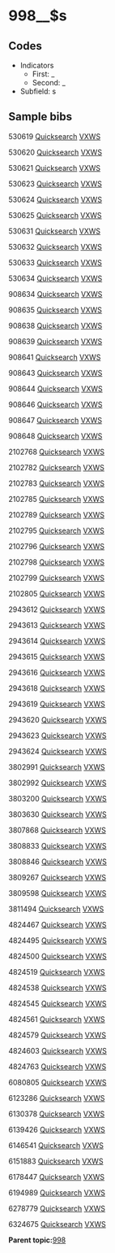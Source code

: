 # 998\_\_$s

## Codes

-   Indicators
    -   First: \_
    -   Second: \_
-   Subfield: s

## Sample bibs

530619 [Quicksearch](https://search.library.yale.edu/catalog/530619) [VXWS](http://prodorbis.library.yale.edu:7014/vxws/GetHoldingsService?bibId=530619)

530620 [Quicksearch](https://search.library.yale.edu/catalog/530620) [VXWS](http://prodorbis.library.yale.edu:7014/vxws/GetHoldingsService?bibId=530620)

530621 [Quicksearch](https://search.library.yale.edu/catalog/530621) [VXWS](http://prodorbis.library.yale.edu:7014/vxws/GetHoldingsService?bibId=530621)

530623 [Quicksearch](https://search.library.yale.edu/catalog/530623) [VXWS](http://prodorbis.library.yale.edu:7014/vxws/GetHoldingsService?bibId=530623)

530624 [Quicksearch](https://search.library.yale.edu/catalog/530624) [VXWS](http://prodorbis.library.yale.edu:7014/vxws/GetHoldingsService?bibId=530624)

530625 [Quicksearch](https://search.library.yale.edu/catalog/530625) [VXWS](http://prodorbis.library.yale.edu:7014/vxws/GetHoldingsService?bibId=530625)

530631 [Quicksearch](https://search.library.yale.edu/catalog/530631) [VXWS](http://prodorbis.library.yale.edu:7014/vxws/GetHoldingsService?bibId=530631)

530632 [Quicksearch](https://search.library.yale.edu/catalog/530632) [VXWS](http://prodorbis.library.yale.edu:7014/vxws/GetHoldingsService?bibId=530632)

530633 [Quicksearch](https://search.library.yale.edu/catalog/530633) [VXWS](http://prodorbis.library.yale.edu:7014/vxws/GetHoldingsService?bibId=530633)

530634 [Quicksearch](https://search.library.yale.edu/catalog/530634) [VXWS](http://prodorbis.library.yale.edu:7014/vxws/GetHoldingsService?bibId=530634)

908634 [Quicksearch](https://search.library.yale.edu/catalog/908634) [VXWS](http://prodorbis.library.yale.edu:7014/vxws/GetHoldingsService?bibId=908634)

908635 [Quicksearch](https://search.library.yale.edu/catalog/908635) [VXWS](http://prodorbis.library.yale.edu:7014/vxws/GetHoldingsService?bibId=908635)

908638 [Quicksearch](https://search.library.yale.edu/catalog/908638) [VXWS](http://prodorbis.library.yale.edu:7014/vxws/GetHoldingsService?bibId=908638)

908639 [Quicksearch](https://search.library.yale.edu/catalog/908639) [VXWS](http://prodorbis.library.yale.edu:7014/vxws/GetHoldingsService?bibId=908639)

908641 [Quicksearch](https://search.library.yale.edu/catalog/908641) [VXWS](http://prodorbis.library.yale.edu:7014/vxws/GetHoldingsService?bibId=908641)

908643 [Quicksearch](https://search.library.yale.edu/catalog/908643) [VXWS](http://prodorbis.library.yale.edu:7014/vxws/GetHoldingsService?bibId=908643)

908644 [Quicksearch](https://search.library.yale.edu/catalog/908644) [VXWS](http://prodorbis.library.yale.edu:7014/vxws/GetHoldingsService?bibId=908644)

908646 [Quicksearch](https://search.library.yale.edu/catalog/908646) [VXWS](http://prodorbis.library.yale.edu:7014/vxws/GetHoldingsService?bibId=908646)

908647 [Quicksearch](https://search.library.yale.edu/catalog/908647) [VXWS](http://prodorbis.library.yale.edu:7014/vxws/GetHoldingsService?bibId=908647)

908648 [Quicksearch](https://search.library.yale.edu/catalog/908648) [VXWS](http://prodorbis.library.yale.edu:7014/vxws/GetHoldingsService?bibId=908648)

2102768 [Quicksearch](https://search.library.yale.edu/catalog/2102768) [VXWS](http://prodorbis.library.yale.edu:7014/vxws/GetHoldingsService?bibId=2102768)

2102782 [Quicksearch](https://search.library.yale.edu/catalog/2102782) [VXWS](http://prodorbis.library.yale.edu:7014/vxws/GetHoldingsService?bibId=2102782)

2102783 [Quicksearch](https://search.library.yale.edu/catalog/2102783) [VXWS](http://prodorbis.library.yale.edu:7014/vxws/GetHoldingsService?bibId=2102783)

2102785 [Quicksearch](https://search.library.yale.edu/catalog/2102785) [VXWS](http://prodorbis.library.yale.edu:7014/vxws/GetHoldingsService?bibId=2102785)

2102789 [Quicksearch](https://search.library.yale.edu/catalog/2102789) [VXWS](http://prodorbis.library.yale.edu:7014/vxws/GetHoldingsService?bibId=2102789)

2102795 [Quicksearch](https://search.library.yale.edu/catalog/2102795) [VXWS](http://prodorbis.library.yale.edu:7014/vxws/GetHoldingsService?bibId=2102795)

2102796 [Quicksearch](https://search.library.yale.edu/catalog/2102796) [VXWS](http://prodorbis.library.yale.edu:7014/vxws/GetHoldingsService?bibId=2102796)

2102798 [Quicksearch](https://search.library.yale.edu/catalog/2102798) [VXWS](http://prodorbis.library.yale.edu:7014/vxws/GetHoldingsService?bibId=2102798)

2102799 [Quicksearch](https://search.library.yale.edu/catalog/2102799) [VXWS](http://prodorbis.library.yale.edu:7014/vxws/GetHoldingsService?bibId=2102799)

2102805 [Quicksearch](https://search.library.yale.edu/catalog/2102805) [VXWS](http://prodorbis.library.yale.edu:7014/vxws/GetHoldingsService?bibId=2102805)

2943612 [Quicksearch](https://search.library.yale.edu/catalog/2943612) [VXWS](http://prodorbis.library.yale.edu:7014/vxws/GetHoldingsService?bibId=2943612)

2943613 [Quicksearch](https://search.library.yale.edu/catalog/2943613) [VXWS](http://prodorbis.library.yale.edu:7014/vxws/GetHoldingsService?bibId=2943613)

2943614 [Quicksearch](https://search.library.yale.edu/catalog/2943614) [VXWS](http://prodorbis.library.yale.edu:7014/vxws/GetHoldingsService?bibId=2943614)

2943615 [Quicksearch](https://search.library.yale.edu/catalog/2943615) [VXWS](http://prodorbis.library.yale.edu:7014/vxws/GetHoldingsService?bibId=2943615)

2943616 [Quicksearch](https://search.library.yale.edu/catalog/2943616) [VXWS](http://prodorbis.library.yale.edu:7014/vxws/GetHoldingsService?bibId=2943616)

2943618 [Quicksearch](https://search.library.yale.edu/catalog/2943618) [VXWS](http://prodorbis.library.yale.edu:7014/vxws/GetHoldingsService?bibId=2943618)

2943619 [Quicksearch](https://search.library.yale.edu/catalog/2943619) [VXWS](http://prodorbis.library.yale.edu:7014/vxws/GetHoldingsService?bibId=2943619)

2943620 [Quicksearch](https://search.library.yale.edu/catalog/2943620) [VXWS](http://prodorbis.library.yale.edu:7014/vxws/GetHoldingsService?bibId=2943620)

2943623 [Quicksearch](https://search.library.yale.edu/catalog/2943623) [VXWS](http://prodorbis.library.yale.edu:7014/vxws/GetHoldingsService?bibId=2943623)

2943624 [Quicksearch](https://search.library.yale.edu/catalog/2943624) [VXWS](http://prodorbis.library.yale.edu:7014/vxws/GetHoldingsService?bibId=2943624)

3802991 [Quicksearch](https://search.library.yale.edu/catalog/3802991) [VXWS](http://prodorbis.library.yale.edu:7014/vxws/GetHoldingsService?bibId=3802991)

3802992 [Quicksearch](https://search.library.yale.edu/catalog/3802992) [VXWS](http://prodorbis.library.yale.edu:7014/vxws/GetHoldingsService?bibId=3802992)

3803200 [Quicksearch](https://search.library.yale.edu/catalog/3803200) [VXWS](http://prodorbis.library.yale.edu:7014/vxws/GetHoldingsService?bibId=3803200)

3803630 [Quicksearch](https://search.library.yale.edu/catalog/3803630) [VXWS](http://prodorbis.library.yale.edu:7014/vxws/GetHoldingsService?bibId=3803630)

3807868 [Quicksearch](https://search.library.yale.edu/catalog/3807868) [VXWS](http://prodorbis.library.yale.edu:7014/vxws/GetHoldingsService?bibId=3807868)

3808833 [Quicksearch](https://search.library.yale.edu/catalog/3808833) [VXWS](http://prodorbis.library.yale.edu:7014/vxws/GetHoldingsService?bibId=3808833)

3808846 [Quicksearch](https://search.library.yale.edu/catalog/3808846) [VXWS](http://prodorbis.library.yale.edu:7014/vxws/GetHoldingsService?bibId=3808846)

3809267 [Quicksearch](https://search.library.yale.edu/catalog/3809267) [VXWS](http://prodorbis.library.yale.edu:7014/vxws/GetHoldingsService?bibId=3809267)

3809598 [Quicksearch](https://search.library.yale.edu/catalog/3809598) [VXWS](http://prodorbis.library.yale.edu:7014/vxws/GetHoldingsService?bibId=3809598)

3811494 [Quicksearch](https://search.library.yale.edu/catalog/3811494) [VXWS](http://prodorbis.library.yale.edu:7014/vxws/GetHoldingsService?bibId=3811494)

4824467 [Quicksearch](https://search.library.yale.edu/catalog/4824467) [VXWS](http://prodorbis.library.yale.edu:7014/vxws/GetHoldingsService?bibId=4824467)

4824495 [Quicksearch](https://search.library.yale.edu/catalog/4824495) [VXWS](http://prodorbis.library.yale.edu:7014/vxws/GetHoldingsService?bibId=4824495)

4824500 [Quicksearch](https://search.library.yale.edu/catalog/4824500) [VXWS](http://prodorbis.library.yale.edu:7014/vxws/GetHoldingsService?bibId=4824500)

4824519 [Quicksearch](https://search.library.yale.edu/catalog/4824519) [VXWS](http://prodorbis.library.yale.edu:7014/vxws/GetHoldingsService?bibId=4824519)

4824538 [Quicksearch](https://search.library.yale.edu/catalog/4824538) [VXWS](http://prodorbis.library.yale.edu:7014/vxws/GetHoldingsService?bibId=4824538)

4824545 [Quicksearch](https://search.library.yale.edu/catalog/4824545) [VXWS](http://prodorbis.library.yale.edu:7014/vxws/GetHoldingsService?bibId=4824545)

4824561 [Quicksearch](https://search.library.yale.edu/catalog/4824561) [VXWS](http://prodorbis.library.yale.edu:7014/vxws/GetHoldingsService?bibId=4824561)

4824579 [Quicksearch](https://search.library.yale.edu/catalog/4824579) [VXWS](http://prodorbis.library.yale.edu:7014/vxws/GetHoldingsService?bibId=4824579)

4824603 [Quicksearch](https://search.library.yale.edu/catalog/4824603) [VXWS](http://prodorbis.library.yale.edu:7014/vxws/GetHoldingsService?bibId=4824603)

4824763 [Quicksearch](https://search.library.yale.edu/catalog/4824763) [VXWS](http://prodorbis.library.yale.edu:7014/vxws/GetHoldingsService?bibId=4824763)

6080805 [Quicksearch](https://search.library.yale.edu/catalog/6080805) [VXWS](http://prodorbis.library.yale.edu:7014/vxws/GetHoldingsService?bibId=6080805)

6123286 [Quicksearch](https://search.library.yale.edu/catalog/6123286) [VXWS](http://prodorbis.library.yale.edu:7014/vxws/GetHoldingsService?bibId=6123286)

6130378 [Quicksearch](https://search.library.yale.edu/catalog/6130378) [VXWS](http://prodorbis.library.yale.edu:7014/vxws/GetHoldingsService?bibId=6130378)

6139426 [Quicksearch](https://search.library.yale.edu/catalog/6139426) [VXWS](http://prodorbis.library.yale.edu:7014/vxws/GetHoldingsService?bibId=6139426)

6146541 [Quicksearch](https://search.library.yale.edu/catalog/6146541) [VXWS](http://prodorbis.library.yale.edu:7014/vxws/GetHoldingsService?bibId=6146541)

6151883 [Quicksearch](https://search.library.yale.edu/catalog/6151883) [VXWS](http://prodorbis.library.yale.edu:7014/vxws/GetHoldingsService?bibId=6151883)

6178447 [Quicksearch](https://search.library.yale.edu/catalog/6178447) [VXWS](http://prodorbis.library.yale.edu:7014/vxws/GetHoldingsService?bibId=6178447)

6194989 [Quicksearch](https://search.library.yale.edu/catalog/6194989) [VXWS](http://prodorbis.library.yale.edu:7014/vxws/GetHoldingsService?bibId=6194989)

6278779 [Quicksearch](https://search.library.yale.edu/catalog/6278779) [VXWS](http://prodorbis.library.yale.edu:7014/vxws/GetHoldingsService?bibId=6278779)

6324675 [Quicksearch](https://search.library.yale.edu/catalog/6324675) [VXWS](http://prodorbis.library.yale.edu:7014/vxws/GetHoldingsService?bibId=6324675)

**Parent topic:**[998](../../tags/998/998.md)

